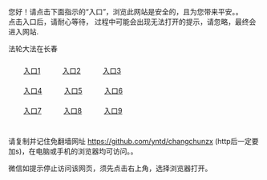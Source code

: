 您好！请点击下面指示的“入口”，浏览此网站是安全的，且为您带来平安。。 <br/>
点击入口后，请耐心等待， 过程中可能会出现无法打开的提示，请忽略，最终会进入网站. </br>

法轮大法在长春<br/>
<div style="padding:10px"><a style="margin:20px" target="_blank" href="https://deszq83icy3mp.cloudfront.net/2Qpsp?mkfgz" id="ccLink1" rel="nofollow">入口1</a> <a target="_blank" style="margin:20px" href="https://d2ug3w2xzsbnvv.cloudfront.net/2Qpsp?lqytt" id="ccLink2" rel="nofollow">入口2</a> <a style="margin:20px" target="_blank" href="https://dva9nl18r6z4s.cloudfront.net/2Qpsp?tofzbbcp" id="ccLink3" rel="nofollow">入口3</a></div>

<div style="padding:10px" ><a style="margin:20px" target="_blank" href="https://deszq83icy3mp.cloudfront.net/2Qpsp?mkfgz" id="ccLink4" rel="nofollow">入口4</a> <a style="margin:20px" href="https://d2ug3w2xzsbnvv.cloudfront.net/2Qpsp?lqytt" target="_blank" id="ccLink5" rel="nofollow">入口5</a> <a style="margin:20px" href="https://dva9nl18r6z4s.cloudfront.net/2Qpsp?tofzbbcp" target="_blank" id="ccLink6" rel="nofollow">入口6</a></div>

<div style="padding:10px"><a style="margin:20px" target="_blank" href="https://deszq83icy3mp.cloudfront.net/2Qpsp?mkfgz" id="ccLink7" rel="nofollow">入口7</a> <a style="margin:20px" href="https://d2ug3w2xzsbnvv.cloudfront.net/2Qpsp?lqytt" target="_blank" id="ccLink8" rel="nofollow">入口8</a> <a style="margin:20px" target="_blank" href="https://dva9nl18r6z4s.cloudfront.net/2Qpsp?tofzbbcp" id="ccLink9" rel="nofollow">入口9</a></div>

<br/>



请复制并记住免翻墙网址 https://github.com/yntd/changchunzx (http后一定要加s)，在电脑或手机的浏览器均可访问。。<br/>

微信如提示停止访问该网页，须先点击右上角，选择浏览器打开。
